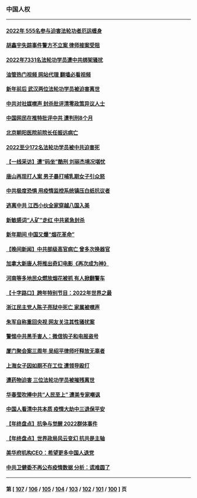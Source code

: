 ### 中国人权
---
#### [2022年 555名参与迫害法轮功者厄运缠身](../../pages/ncid278/n13903134.md?01110045) 
#### [胡鑫宇失踪事件警方不立案 律师接案受阻](../../pages/ncid278/n13902696.md?01110045) 
#### [2022年7331名法轮功学员遭中共绑架骚扰](../../pages/ncid278/n13901725.md?01110045) 
#### [油管热门视频 网站代理 翻墙必看视频](http://138.2.39.72:81/youtube.html?epic-marker?01110045)
#### [新年前后 武汉两位法轮功学员被迫害离世](../../pages/ncid278/n13900136.md?01110045) 
#### [中共对社媒噤声 封杀批评清零政策异议人士](../../pages/ncid278/n13901681.md?01110045) 
#### [中国网民在推特批评中共 遭判刑8个月](../../pages/ncid278/n13901620.md?01110045) 
#### [北京朝阳医院前院长任振远病亡](../../pages/ncid278/n13901486.md?01110045) 
#### [2022至少172名法轮功学员被中共迫害死](../../pages/ncid278/n13900831.md?01110045) 
#### [【一线采访】遭“码坐”酷刑 刘丽杰境况堪忧](../../pages/ncid278/n13900758.md?01110045) 
#### [唐山再现打人案 男子暴打哺乳期女子引众怒](../../pages/ncid278/n13900781.md?01110045) 
#### [中共极度恐惧 用疫情监控系统镇压白纸抗议者](../../pages/ncid278/n13900225.md?01110045) 
#### [逃离中共 江西小伙全家穿越八国入美](../../pages/ncid278/n13899634.md?01110045) 
#### [新敏感词“人矿”走红 中共紧急封杀](../../pages/ncid278/n13899991.md?01110045) 
#### [新年期间 中国又爆“烟花革命”](../../pages/ncid278/n13899249.md?01110045) 
#### [【晚间新闻】中共部级高官病亡 曾多次换器官](../../pages/ncid278/n13899167.md?01110045) 
#### [加拿大新唐人将推出奇幻电影《再次成为神》](../../pages/ncid278/n13898066.md?01110045) 
#### [河南等多地民众燃放烟花被抓 有人掀翻警车](../../pages/ncid278/n13898370.md?01110045) 
#### [【十字路口】跨年特别节目：2022年世界之最](../../pages/ncid278/n13897103.md?01110045) 
#### [浙江民主党人陈子亮狱中死亡 家属被噤声](../../pages/ncid278/n13897166.md?01110045) 
#### [朱军自称重回央视 网友关注其性骚扰案](../../pages/ncid278/n13896377.md?01110045) 
#### [警惕中共黑手害人：微信钩子和电报盗号](../../pages/ncid278/n13894975.md?01110045) 
#### [厦门聚会案三周年 吴绍平律师吁释放无辜者](../../pages/ncid278/n13895064.md?01110045) 
#### [上海女子因如厕不在工位 遭领导殴打](../../pages/ncid278/n13895226.md?01110045) 
#### [遭药物迫害 三位法轮功学员被摧残离世](../../pages/ncid278/n13893822.md?01110045) 
#### [华春莹吹捧中共“人民至上” 遭美专家嘲讽](../../pages/ncid278/n13894578.md?01110045) 
#### [中国人看清中共本质 疫情大劫中三退保平安](../../pages/ncid278/n13891650.md?01110045) 
#### [【年终盘点】抗争与觉醒 2022群体事件](../../pages/ncid278/n13888314.md?01110045) 
#### [【年终盘点】世界政局风云变幻 抗共是主轴](../../pages/ncid278/n13885726.md?01110045) 
#### [美华府机构CEO：希望更多中国人退党](../../pages/ncid278/n13890897.md?01110045) 
#### [中共卫健委不再公布疫情数据 分析：谎难圆了](../../pages/ncid278/n13891754.md?01110045) 

---
#### 第 [ [107](./107.md?01110045) / [106](./106.md?01110045) / [105](./105.md?01110045) / [104](./104.md?01110045) / [103](./103.md?01110045) / [102](./102.md?01110045) / [101](./101.md?01110045) / [100](./100.md?01110045) ] 页
